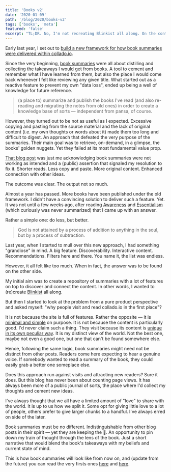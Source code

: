 ```yaml
---
title: 'Books v2'
date: '2020-01-09'
path: '/blog/2020/books-v2'
tags: ['books', 'meta']
featured: 'false'
excerpt: "TL;DR. No, I'm not recreating Blinkist all along. On the contrary. Book summaries are getting indistinguishable from other pieces. They won't become full fledged summaries on their own. Rather an opportunity to pin down my train of thought through the lens of the book."
---
```


Early last year, I set out to [build a new framework for how book summaries were delivered within collado.io](/blog/2019/upgrading-books).

Since the very beginning, [book summaries](/tags/books) were all about distilling and collecting the takeaways I would get from books. A tool to cement and remember what I have learned from them, but also the place I would come back whenever I felt like reviewing any given title. What started out as a reactive feature to prevent my own "data loss", ended up being a well of knowledge for future reference.

> (a place to) summarize and publish the books I've read (and also re-reading and migrating the notes from old ones) in order to create a knowledge base of sorts — independent from pansa, of course.

However, they turned out to be not as useful as I expected. Excessive copying and pasting from the source material and the lack of original content (i.e. my own thoughts or words about it) made them too long and difficult to digest. An approach that defeated the very purpose of the summaries. Their main goal was to retrieve, on-demand, in a glimpse, the books' golden nuggets. Yet they failed at its most fundamental value prop.

[That blog post](/blog/2019/upgrading-books) was just me acknowledging book summaries were not working as intended and a (public) assertion that signaled my resolution to fix it. Shorter reads. Less copy and paste. More original content. Enhanced connection with other ideas.

The outcome was clear. The output not so much.

Almost a year has passed. More books have been published under the old framework. I didn't have a convincing solution to deliver such a feature. Yet. It was not until a few weeks ago, after reading [Awareness](/blog/2019/awareness) and [Essentialism](https://www.amazon.com/dp/0804137382) (which curiously was never summarized) that I came up with an answer.

Rather a simple one: do less, but better.

> God is not attained by a process of addition to anything in the soul, but by a process of subtraction.

Last year, when I started to mull over this new approach, I had something "grandiose" in mind. A big feature. Discoverability. Interactive content. Recommendations. Filters here and there. You name it, the list was endless.

However, it all felt like too much. When in fact, the answer was to be found on the other side.

My initial aim was to create a repository of summaries with a lot of features on top to discover and connect the content. In other words, I wanted to (re)create [Blinkist](https://www.blinkist.com) all along.

But then I started to look at the problem from a pure product perspective and asked myself: "why people visit and read collado.io in the first place"?

It is not because the site is full of features. Rather the opposite — it is [minimal and simple](/blog/2016/the-laws-of-simplicity) on purpose. It is not because the content is particularly good. I'd never claim such a thing. They visit because its content is [unique in its own peculiar way](/blog/2017/traveling-is-overrated). It is my distinct view of the world. Not the best one, maybe not even a good one, but one that can't be found somewhere else.

Hence, following the same logic, book summaries might need not be distinct from other posts. Readers come here expecting to hear a genuine voice. If somebody wanted to read a summary of the book, they could easily grab a better one someplace else.

Does this approach run against visits and attracting new readers? Sure it does. But this blog has never been about counting page views. It has always been more of a public journal of sorts, the place where I'd collect my thoughts and cement new ideas.

I've always thought that we all have a limited amount of "love" to share with the world. It is up to us how we split it. Some opt for giving little love to a lot of people, others prefer to give larger chunks to a handful. I've always erred on side of the later.

Book summaries must be no different. Indistinguishable from other blog posts in their spirit — yet they are keeping the 📖. An opportunity to pin down my train of thought through the lens of the book. Just a short narrative that would blend the book's takeaways with my beliefs and current state of mind.

This is how book summaries will look like from now on, and (update from the future) you can read the very firsts ones [here](/blog/2020/cant-hurt-me) and [here](/blog/2020/stillness-is-the-key).
